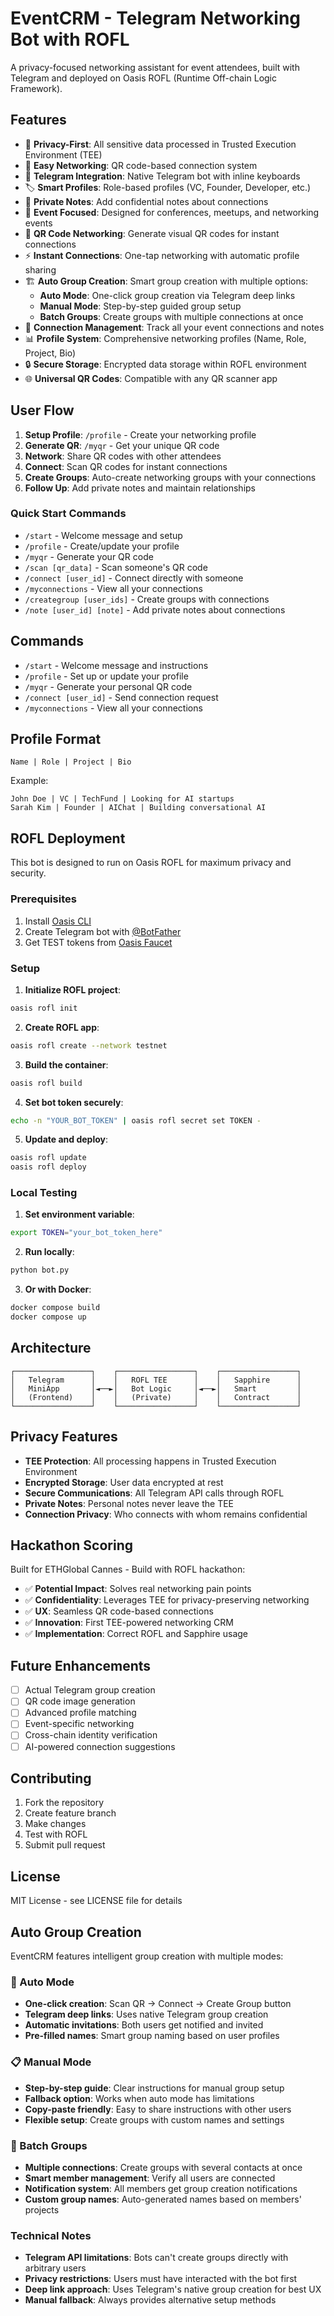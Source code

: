 # EventCRM - Telegram Networking Bot with ROFL

A privacy-focused networking assistant for event attendees, built with Telegram and deployed on Oasis ROFL (Runtime Off-chain Logic Framework).

## Features

- 🔐 **Privacy-First**: All sensitive data processed in Trusted Execution Environment (TEE)
- 🤝 **Easy Networking**: QR code-based connection system
- 📱 **Telegram Integration**: Native Telegram bot with inline keyboards
- 🏷️ **Smart Profiles**: Role-based profiles (VC, Founder, Developer, etc.)
- 📝 **Private Notes**: Add confidential notes about connections
- 🎯 **Event Focused**: Designed for conferences, meetups, and networking events
- 📱 **QR Code Networking**: Generate visual QR codes for instant connections
- ⚡ **Instant Connections**: One-tap networking with automatic profile sharing
- 🏗️ **Auto Group Creation**: Smart group creation with multiple options:
  - **Auto Mode**: One-click group creation via Telegram deep links
  - **Manual Mode**: Step-by-step guided group setup
  - **Batch Groups**: Create groups with multiple connections at once
- 🤝 **Connection Management**: Track all your event connections and notes
- 📊 **Profile System**: Comprehensive networking profiles (Name, Role, Project, Bio)
- 🔒 **Secure Storage**: Encrypted data storage within ROFL environment
- 🌐 **Universal QR Codes**: Compatible with any QR scanner app

## User Flow

1. **Setup Profile**: `/profile` - Create your networking profile
2. **Generate QR**: `/myqr` - Get your unique QR code
3. **Network**: Share QR codes with other attendees
4. **Connect**: Scan QR codes for instant connections
5. **Create Groups**: Auto-create networking groups with your connections
6. **Follow Up**: Add private notes and maintain relationships

### Quick Start Commands

- `/start` - Welcome message and setup
- `/profile` - Create/update your profile  
- `/myqr` - Generate your QR code
- `/scan [qr_data]` - Scan someone's QR code
- `/connect [user_id]` - Connect directly with someone
- `/myconnections` - View all your connections
- `/creategroup [user_ids]` - Create groups with connections
- `/note [user_id] [note]` - Add private notes about connections

## Commands

- `/start` - Welcome message and instructions
- `/profile` - Set up or update your profile
- `/myqr` - Generate your personal QR code
- `/connect [user_id]` - Send connection request
- `/myconnections` - View all your connections

## Profile Format

```
Name | Role | Project | Bio
```

Example:
```
John Doe | VC | TechFund | Looking for AI startups
Sarah Kim | Founder | AIChat | Building conversational AI
```

## ROFL Deployment

This bot is designed to run on Oasis ROFL for maximum privacy and security.

### Prerequisites

1. Install [Oasis CLI](https://docs.oasis.io/build/rofl/quickstart)
2. Create Telegram bot with [@BotFather](https://t.me/BotFather)
3. Get TEST tokens from [Oasis Faucet](https://faucet.testnet.oasis.io/)

### Setup

1. **Initialize ROFL project**:
```bash
oasis rofl init
```

2. **Create ROFL app**:
```bash
oasis rofl create --network testnet
```

3. **Build the container**:
```bash
oasis rofl build
```

4. **Set bot token securely**:
```bash
echo -n "YOUR_BOT_TOKEN" | oasis rofl secret set TOKEN -
```

5. **Update and deploy**:
```bash
oasis rofl update
oasis rofl deploy
```

### Local Testing

1. **Set environment variable**:
```bash
export TOKEN="your_bot_token_here"
```

2. **Run locally**:
```bash
python bot.py
```

3. **Or with Docker**:
```bash
docker compose build
docker compose up
```

## Architecture

```
┌─────────────────┐    ┌─────────────────┐    ┌─────────────────┐
│   Telegram      │    │   ROFL TEE      │    │   Sapphire      │
│   MiniApp       │◄──►│   Bot Logic     │◄──►│   Smart         │
│   (Frontend)    │    │   (Private)     │    │   Contract      │
└─────────────────┘    └─────────────────┘    └─────────────────┘
```

## Privacy Features

- **TEE Protection**: All processing happens in Trusted Execution Environment
- **Encrypted Storage**: User data encrypted at rest
- **Secure Communications**: All Telegram API calls through ROFL
- **Private Notes**: Personal notes never leave the TEE
- **Connection Privacy**: Who connects with whom remains confidential

## Hackathon Scoring

Built for ETHGlobal Cannes - Build with ROFL hackathon:

- ✅ **Potential Impact**: Solves real networking pain points
- ✅ **Confidentiality**: Leverages TEE for privacy-preserving networking
- ✅ **UX**: Seamless QR code-based connections
- ✅ **Innovation**: First TEE-powered networking CRM
- ✅ **Implementation**: Correct ROFL and Sapphire usage

## Future Enhancements

- [ ] Actual Telegram group creation
- [ ] QR code image generation
- [ ] Advanced profile matching
- [ ] Event-specific networking
- [ ] Cross-chain identity verification
- [ ] AI-powered connection suggestions

## Contributing

1. Fork the repository
2. Create feature branch
3. Make changes
4. Test with ROFL
5. Submit pull request

## License

MIT License - see LICENSE file for details

## Auto Group Creation

EventCRM features intelligent group creation with multiple modes:

### 🚀 Auto Mode
- **One-click creation**: Scan QR → Connect → Create Group button
- **Telegram deep links**: Uses native Telegram group creation
- **Automatic invitations**: Both users get notified and invited
- **Pre-filled names**: Smart group naming based on user profiles

### 📋 Manual Mode  
- **Step-by-step guide**: Clear instructions for manual group setup
- **Fallback option**: Works when auto mode has limitations
- **Copy-paste friendly**: Easy to share instructions with other users
- **Flexible setup**: Create groups with custom names and settings

### 👥 Batch Groups
- **Multiple connections**: Create groups with several contacts at once
- **Smart member management**: Verify all users are connected
- **Notification system**: All members get group creation notifications
- **Custom group names**: Auto-generated names based on members' projects

### Technical Notes
- **Telegram API limitations**: Bots can't create groups directly with arbitrary users
- **Privacy restrictions**: Users must have interacted with the bot first
- **Deep link approach**: Uses Telegram's native group creation for best UX
- **Manual fallback**: Always provides alternative setup methods 